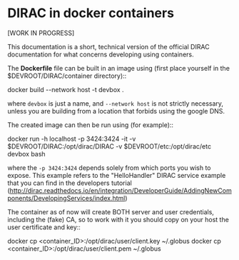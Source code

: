 # DIRAC in docker containers

[WORK IN PROGRESS]

This documentation is a short, technical version of the official DIRAC documentation for what concerns developing using containers.

The **Dockerfile** file can be built in an image using (first place yourself in the $DEVROOT/DIRAC/container directory)::

  docker build --network host -t devbox .

where ``devbox`` is just a name, and ``--network host`` is not strictly necessary,
unless you are building from a location that forbids using the google DNS.

The created image can then be run using (for example)::

  docker run -h localhost -p 3424:3424 -it -v $DEVROOT/DIRAC:/opt/dirac/DIRAC -v $DEVROOT/etc:/opt/dirac/etc devbox bash

where the ``-p 3424:3424`` depends solely from which ports you wish to expose.
This example refers to the "HelloHandler" DIRAC service example that you can find in the developers tutorial
(http://dirac.readthedocs.io/en/integration/DeveloperGuide/AddingNewComponents/DevelopingServices/index.html)

The container as of now will create BOTH server and user credentials, including the (fake) CA,
so to work with it you should copy on your host the user certificate and key::

  docker cp <container_ID>:/opt/dirac/user/client.key ~/.globus
  docker cp <container_ID>:/opt/dirac/user/client.pem ~/.globus
